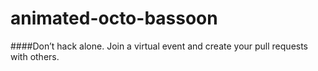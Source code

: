 # animated-octo-bassoon


####Don’t hack alone. Join a virtual event and create your pull requests with others.

